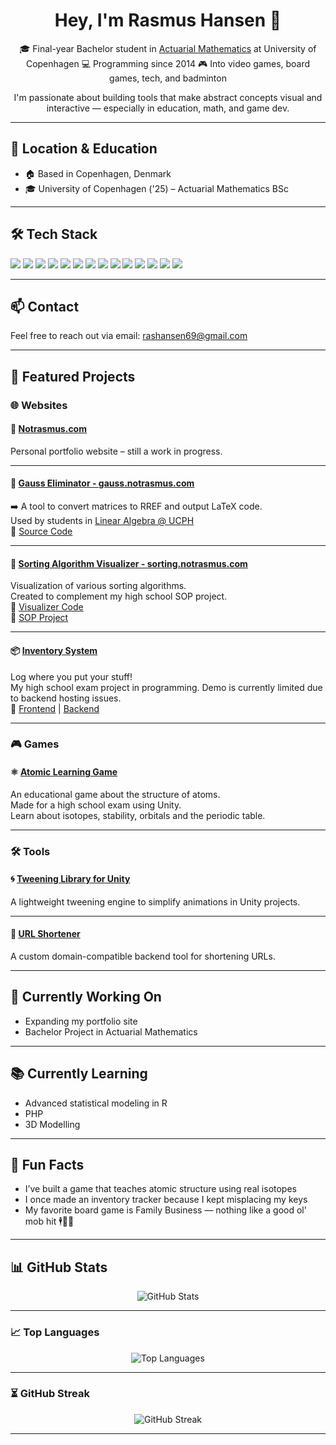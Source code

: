 <h1 align="center">Hey, I'm Rasmus Hansen 👋</h1>

<p align="center">
🎓 Final-year Bachelor student in <a href="https://www.ku.dk/studier/bachelor/forsikringsmatematik">Actuarial Mathematics</a> at University of Copenhagen  
💻 Programming since 2014  
🎮 Into video games, board games, tech, and badminton  
</p>


<p align="center">
I'm passionate about building tools that make abstract concepts visual and interactive — especially in education, math, and game dev.
</p>

---

## 📍 Location & Education

- 🏠 Based in Copenhagen, Denmark  
- 🎓 University of Copenhagen ('25) – Actuarial Mathematics BSc

---

## 🛠️ Tech Stack

<p>
  <img src="https://img.shields.io/badge/Java-ED8B00?style=for-the-badge&logo=java&logoColor=white"/>
  <img src="https://img.shields.io/badge/C%23-239120?style=for-the-badge&logo=c-sharp&logoColor=white"/>
  <img src="https://img.shields.io/badge/JavaScript-F7DF1E?style=for-the-badge&logo=javascript&logoColor=black"/>
  <img src="https://img.shields.io/badge/Python-3776AB?style=for-the-badge&logo=python&logoColor=white"/>
  <img src="https://img.shields.io/badge/R-276DC3?style=for-the-badge&logo=r&logoColor=white"/>
  <img src="https://img.shields.io/badge/HTML-E34F26?style=for-the-badge&logo=html5&logoColor=white"/>
  <img src="https://img.shields.io/badge/CSS-1572B6?style=for-the-badge&logo=css3&logoColor=white"/>
  <img src="https://img.shields.io/badge/LaTeX-008080?style=for-the-badge&logo=latex&logoColor=white"/>
  <img src="https://img.shields.io/badge/C++-00599C?style=for-the-badge&logo=cplusplus&logoColor=white"/>
  <img src="https://img.shields.io/badge/PHP-777BB4?style=for-the-badge&logo=php&logoColor=white"/>
  <img src="https://img.shields.io/badge/Node.js-339933?style=for-the-badge&logo=nodedotjs&logoColor=white"/>
  <img src="https://img.shields.io/badge/Express.js-000000?style=for-the-badge&logo=express&logoColor=white"/>
  <img src="https://img.shields.io/badge/React-61DAFB?style=for-the-badge&logo=react&logoColor=black"/>
  <img src="https://img.shields.io/badge/Unity-000000?style=for-the-badge&logo=unity&logoColor=white"/>
</p>

---

## 📫 Contact

Feel free to reach out via email: [rashansen69@gmail.com](mailto:rashansen69@gmail.com)

---


## 🚀 Featured Projects

### 🌐 Websites

#### 🔗 [Notrasmus.com](https://notrasmus.com)
Personal portfolio website – still a work in progress.

---

#### 🔢 [Gauss Eliminator - gauss.notrasmus.com](https://gauss.notrasmus.com)  
➡️ A tool to convert matrices to RREF and output LaTeX code.  
Used by students in [Linear Algebra @ UCPH](https://kurser.ku.dk/course/nmab10006u)  
🔗 [Source Code](https://github.com/Hjijijing/GaussEliminator)

---

#### 🔄 [Sorting Algorithm Visualizer - sorting.notrasmus.com](https://sorting.notrasmus.com)  
Visualization of various sorting algorithms.  
Created to complement my high school SOP project.  
🔗 [Visualizer Code](https://github.com/Hjijijing/sortingalgovisualizer)  
📄 [SOP Project](https://github.com/Hjijijing/SOPWorkspace)

---

#### 📦 [Inventory System](https://programmering.notrasmus.com)  
Log where you put your stuff!  
My high school exam project in programming. Demo is currently limited due to backend hosting issues.  
🔗 [Frontend](https://github.com/Hjijijing/eksamensprojekt-frontend) | [Backend](https://github.com/Hjijijing/eksamensprojekt-backend)

---

### 🎮 Games

#### ⚛️ [Atomic Learning Game](https://github.com/Hjijijing/DDU-Eksamensprojekt)  
An educational game about the structure of atoms.  
Made for a high school exam using Unity.  
Learn about isotopes, stability, orbitals and the periodic table.

---

### 🛠️ Tools

#### 🌀 [Tweening Library for Unity](https://github.com/Hjijijing/hjijijingtweening)  
A lightweight tweening engine to simplify animations in Unity projects.

---

#### 🔗 [URL Shortener](https://github.com/Hjijijing/urlshortener)  
A custom domain-compatible backend tool for shortening URLs.

---

## 🔭 Currently Working On

- Expanding my portfolio site  
- Bachelor Project in Actuarial Mathematics  

---

## 📚 Currently Learning

- Advanced statistical modeling in R
- PHP
- 3D Modelling
  

---

## 🧩 Fun Facts

- I’ve built a game that teaches atomic structure using real isotopes  
- I once made an inventory tracker because I kept misplacing my keys  
- My favorite board game is Family Business — nothing like a good ol' mob hit 🕴️🔫💵

---



## 📊 GitHub Stats

<p align="center">
  <img src="https://github-readme-stats.vercel.app/api?username=Hjijijing&show_icons=true&theme=default&hide_border=true&count_private=true" alt="GitHub Stats" />
</p>

---

### 📈 Top Languages

<p align="center">
  <img src="https://github-readme-stats.vercel.app/api/top-langs/?username=Hjijijing&layout=compact&hide_border=true&theme=default" alt="Top Languages" />
</p>

---

### ⏳ GitHub Streak

<p align="center">
  <img src="https://github-readme-streak-stats.herokuapp.com/?user=Hjijijing&hide_border=true&theme=default" alt="GitHub Streak" />
</p>

---


